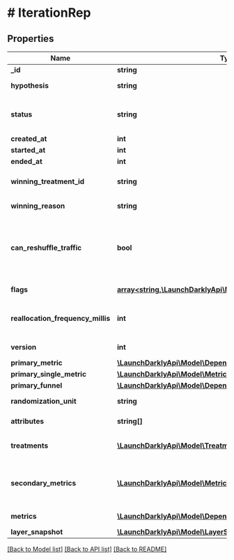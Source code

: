 # # IterationRep

## Properties

Name | Type | Description | Notes
------------ | ------------- | ------------- | -------------
**_id** | **string** | The iteration ID | [optional]
**hypothesis** | **string** | The expected outcome of this experiment |
**status** | **string** | The status of the iteration: &lt;code&gt;not_started&lt;/code&gt;, &lt;code&gt;running&lt;/code&gt;, &lt;code&gt;stopped&lt;/code&gt; |
**created_at** | **int** |  |
**started_at** | **int** |  | [optional]
**ended_at** | **int** |  | [optional]
**winning_treatment_id** | **string** | The ID of the treatment chosen when the experiment stopped | [optional]
**winning_reason** | **string** | The reason you stopped the experiment | [optional]
**can_reshuffle_traffic** | **bool** | Whether the experiment may reassign traffic to different variations when the experiment audience changes (true) or must keep all traffic assigned to its initial variation (false). | [optional]
**flags** | [**array<string,\LaunchDarklyApi\Model\FlagRep>**](FlagRep.md) | Details on the flag used in this experiment | [optional]
**reallocation_frequency_millis** | **int** | The cadence (in milliseconds) to update the allocation. Only present for multi-armed bandits. | [optional]
**version** | **int** | The current version that the iteration is on | [optional]
**primary_metric** | [**\LaunchDarklyApi\Model\DependentMetricOrMetricGroupRep**](DependentMetricOrMetricGroupRep.md) |  | [optional]
**primary_single_metric** | [**\LaunchDarklyApi\Model\MetricV2Rep**](MetricV2Rep.md) |  | [optional]
**primary_funnel** | [**\LaunchDarklyApi\Model\DependentMetricGroupRepWithMetrics**](DependentMetricGroupRepWithMetrics.md) |  | [optional]
**randomization_unit** | **string** | The unit of randomization for this iteration | [optional]
**attributes** | **string[]** | The available attribute filters for this iteration | [optional]
**treatments** | [**\LaunchDarklyApi\Model\TreatmentRep[]**](TreatmentRep.md) | Details on the variations you are testing in the experiment | [optional]
**secondary_metrics** | [**\LaunchDarklyApi\Model\MetricV2Rep[]**](MetricV2Rep.md) | Deprecated, use &lt;code&gt;metrics&lt;/code&gt; instead. Details on the secondary metrics for this experiment. | [optional]
**metrics** | [**\LaunchDarklyApi\Model\DependentMetricOrMetricGroupRep[]**](DependentMetricOrMetricGroupRep.md) | Details on the metrics for this experiment | [optional]
**layer_snapshot** | [**\LaunchDarklyApi\Model\LayerSnapshotRep**](LayerSnapshotRep.md) |  | [optional]

[[Back to Model list]](../../README.md#models) [[Back to API list]](../../README.md#endpoints) [[Back to README]](../../README.md)
